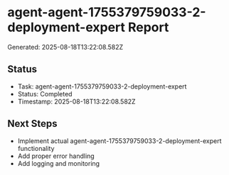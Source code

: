 # agent-agent-1755379759033-2-deployment-expert Report

Generated: 2025-08-18T13:22:08.582Z

## Status
- Task: agent-agent-1755379759033-2-deployment-expert
- Status: Completed
- Timestamp: 2025-08-18T13:22:08.582Z

## Next Steps
- Implement actual agent-agent-1755379759033-2-deployment-expert functionality
- Add proper error handling
- Add logging and monitoring
